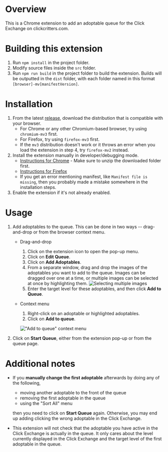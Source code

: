 # Overview
This is a Chrome extension to add an adoptable queue for the Click Exchange on clickcritters.com.
# Building this extension
1. Run `npm install` in the project folder.
2. Modify source files inside the `src` folder.
3. Run `npm run build` in the project folder to build the extension. Builds will be outputted in the `dist` folder, with each folder named in this format `[browser]-mv[manifestVersion]`.
# Installation
1. From the latest [release](https://github.com/mandy-h/cc-click-queue/releases/), download the distribution that is compatible with your browser.
    * For Chrome or any other Chromium-based browser, try using `chromium-mv3` first.
    * For Firefox, try using `firefox-mv3` first.
    * If the `mv3` distribution doesn't work or it throws an error when you load the extension in step 4, try `firefox-mv2` instead.
2. Install the extension manually in developer/debugging mode.
    * [Instructions for Chrome](https://developer.chrome.com/docs/extensions/get-started/tutorial/hello-world#load-unpacked) - Make sure to unzip the downloaded folder first.
    * [Instructions for Firefox](https://extensionworkshop.com/documentation/develop/temporary-installation-in-firefox/)
    * If you get an error mentioning manifest, like `Manifest file is missing`, then you probably made a mistake somewhere in the installation steps.
3. Enable the extension if it's not already enabled.
# Usage
1. Add adoptables to the queue. This can be done in two ways -- drag-and-drop or from the browser context menu.
    * Drag-and-drop 
        1. Click on the extension icon to open the pop-up menu.
        2. Click on **Edit Queue**.
        3. Click on **Add Adoptables**.
        4. From a separate window, drag and drop the images of the adoptables you want to add to the queue. Images can be dragged over one at a time, or multiple images can be selected at once by highlighting them.
        ![Selecting multiple images](/../screenshots/readme-img1.png?raw=true)
        5. Enter the target level for these adoptables, and then click **Add to Queue**.
    * Context menu
        1. Right-click on an adoptable or highlighted adoptables.
        2. Click on **Add to queue**.
           
        !["Add to queue" context menu](/../screenshots/readme-img2.png?raw=true)
2. Click on **Start Queue**, either from the extension pop-up or from the queue page.

# Additional notes
* If you **manually change the first adoptable** afterwards by doing any of the following,
   * moving another adoptable to the front of the queue
   * removing the first adoptable in the queue
   * using the "Sort All" menu

  then you need to click on **Start Queue** again. Otherwise, you may end up adding clicking the wrong adoptable in the Click Exchange.
* This extension will not check that the adoptable you have active in the Click Exchange is actually in the queue. It only cares about the level currently displayed in the Click Exchange and the target level of the first adoptable in the queue.
